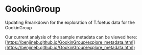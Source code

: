 # GookinGroup

Updating Rmarkdown for the exploration of T.foetus data for the GookinGroup

Our current analysis of the sample metadata can be viewed here: [https://benjjneb.github.io/GookinGroup/explore_metadata.html](https://benjjneb.github.io/GookinGroup/explore_metadata.html)
